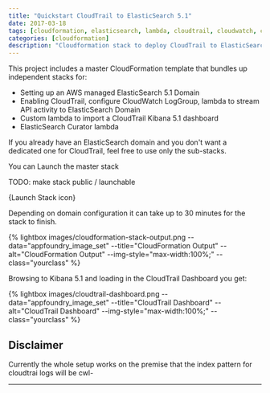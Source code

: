 ```yaml
---
title: "Quickstart CloudTrail to ElasticSearch 5.1"
date: 2017-03-18
tags: [cloudformation, elasticsearch, lambda, cloudtrail, cloudwatch, curator, kibana, dashboard]
categories: [cloudformation]
description: "Cloudformation stack to deploy CloudTrail to ElasticSearch 5.1 + Kibana 5.1 Dashboard + Curator"
---
```



This project includes a master CloudFormation template that bundles up independent stacks for:

 * Setting up an AWS managed ElasticSearch 5.1 Domain
 * Enabling CloudTrail, configure CloudWatch LogGroup, lambda to stream API activity to ElasticSearch Domain
 * Custom lambda to import a CloudTrail Kibana 5.1 dashboard
 * ElasticSearch Curator lambda



If you already have an ElasticSearch domain and you don't want a dedicated one for CloudTrail, feel free to use only the sub-stacks.


You can Launch the master stack

TODO: make stack public / launchable

{Launch Stack icon}



Depending on domain configuration it can take up to 30 minutes for the stack to finish.


{% lightbox images/cloudformation-stack-output.png  --data="appfoundry_image_set" --title="CloudFormation Output" --alt="CloudFormation Output" --img-style="max-width:100%;" --class="yourclass" %}


Browsing to Kibana 5.1 and loading in the CloudTrail Dashboard you get:

{% lightbox images/cloudtrail-dashboard.png  --data="appfoundry_image_set" --title="CloudTrail Dashboard" --alt="CloudTrail Dashboard" --img-style="max-width:100%;" --class="yourclass" %}


## Disclaimer

 Currently the whole setup works on the premise that the index pattern for cloudtrai logs will be cwl-

---